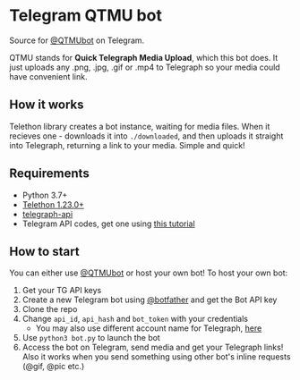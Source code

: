 # Telegram QTMU bot
Source for [@QTMUbot](https://t.me/qtmubot) on Telegram.

QTMU stands for **Quick Telegraph Media Upload**, which this bot does.
It just uploads any .png, .jpg, .gif or .mp4 to Telegraph so your media could have convenient link.

## How it works
Telethon library creates a bot instance, waiting for media files. When it recieves one - downloads it into `./downloaded`, and then uploads it straight into Telegraph, returning a link to your media. Simple and quick! 

## Requirements
 * Python 3.7+
 * [Telethon 1.23.0+](https://github.com/LonamiWebs/Telethon)
 * [telegraph-api](https://github.com/python273/telegraph)
 * Telegram API codes, get one using [this tutorial](https://core.telegram.org/api/obtaining_api_id)

## How to start
You can either use [@QTMUbot](https://t.me/qtmubot) or host your own bot! 
To host your own bot:
 1. Get your TG API keys
 2. Create a new Telegram bot using [@botfather](https://t.me/botfather) and get the Bot API key
 3. Clone the repo 
 4. Change `api_id`, `api_hash` and `bot_token` with your credentials
    - You may also use different account name for Telegraph, [here](https://github.com/MrSnowball-dev/tg-qtmu-bot/blob/317a2debd244d87ba8aad7bb5f6664968c19d591/bot.py#L27)
 5. Use `python3 bot.py` to launch the bot
 6. Access the bot on Telegram, send media and get your Telegraph links! Also it works when you send something using other bot's inline requests (@gif, @pic etc.)
